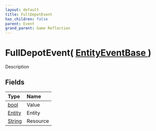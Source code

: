 ```yaml
---
layout: default
title: FullDepotEvent
has_children: false
parent: Event
grand_parent: Game Reflection
---
```

# FullDepotEvent( [ EntityEventBase ](/docs/game-reflection/events/entity_event_base) )
Description 

## Fields

| Type | Name |
|:-------------|:--------------|
| [bool](/docs/game-reflection/components/bool) | Value |
| [Entity](/docs/game-reflection/classes/entity) | Entity |
| [String](/docs/game-reflection/components/string) | Resource |

